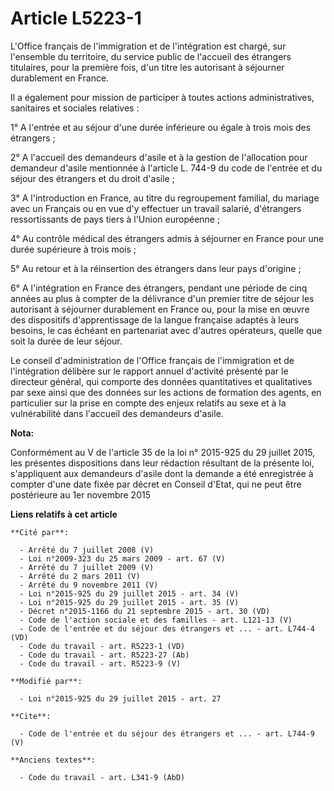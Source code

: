 # Article L5223-1

L'Office français de l'immigration et de l'intégration est chargé, sur l'ensemble du territoire, du service public de
l'accueil des étrangers titulaires, pour la première fois, d'un titre les autorisant à séjourner durablement en France. 

Il a également pour mission de participer à toutes actions administratives, sanitaires et sociales relatives : 

1° A l'entrée et au séjour d'une durée inférieure ou égale à trois mois des étrangers ; 

2° A l'accueil des demandeurs d'asile et à la gestion de l'allocation pour demandeur d'asile mentionnée à l'article L. 744-9
du code de l'entrée et du séjour des étrangers et du droit d'asile ; 

3° A l'introduction en France, au titre du regroupement familial, du mariage avec un Français ou en vue d'y effectuer un
travail salarié, d'étrangers ressortissants de pays tiers à l'Union européenne ; 

4° Au contrôle médical des étrangers admis à séjourner en France pour une durée supérieure à trois mois ; 

5° Au retour et à la réinsertion des étrangers dans leur pays d'origine ; 

6° A l'intégration en France des étrangers, pendant une période de cinq années au plus à compter de la délivrance d'un
premier titre de séjour les autorisant à séjourner durablement en France ou, pour la mise en œuvre des dispositifs
d'apprentissage de la langue française adaptés à leurs besoins, le cas échéant en partenariat avec d'autres opérateurs,
quelle que soit la durée de leur séjour. 

Le conseil d'administration de l'Office français de l'immigration et de l'intégration délibère sur le rapport annuel
d'activité présenté par le directeur général, qui comporte des données quantitatives et qualitatives par sexe ainsi que des
données sur les actions de formation des agents, en particulier sur la prise en compte des enjeux relatifs au sexe et à la
vulnérabilité dans l'accueil des demandeurs d'asile.

**Nota:**

Conformément au V de l'article 35 de la loi n° 2015-925 du 29 juillet 2015, les présentes dispositions dans leur rédaction
résultant de la présente loi, s'appliquent aux demandeurs d'asile dont la demande a été enregistrée à compter d'une date
fixée par décret en Conseil d'Etat, qui ne peut être postérieure au 1er novembre 2015

**Liens relatifs à cet article**

	**Cité par**:

	  - Arrêté du 7 juillet 2008 (V)
	  - Loi n°2009-323 du 25 mars 2009 - art. 67 (V)
	  - Arrêté du 7 juillet 2009 (V)
	  - Arrêté du 2 mars 2011 (V)
	  - Arrêté du 9 novembre 2011 (V)
	  - Loi n°2015-925 du 29 juillet 2015 - art. 34 (V)
	  - Loi n°2015-925 du 29 juillet 2015 - art. 35 (V)
	  - Décret n°2015-1166 du 21 septembre 2015 - art. 30 (VD)
	  - Code de l'action sociale et des familles - art. L121-13 (V)
	  - Code de l'entrée et du séjour des étrangers et ... - art. L744-4 (VD)
	  - Code du travail - art. R5223-1 (VD)
	  - Code du travail - art. R5223-27 (Ab)
	  - Code du travail - art. R5223-9 (V)

	**Modifié par**:

	  - Loi n°2015-925 du 29 juillet 2015 - art. 27

	**Cite**:

	  - Code de l'entrée et du séjour des étrangers et ... - art. L744-9 (V)

	**Anciens textes**:

	  - Code du travail - art. L341-9 (AbD)
